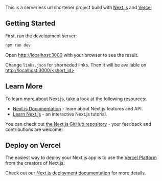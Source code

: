 This is a serverless url shortener project build with [Next.js](https://nextjs.org/) and [Vercel](http://vercel.com)

## Getting Started

First, run the development server:

```bash
npm run dev
```

Open [http://localhost:3000](http://localhost:3000) with your browser to see the result.

Change `links.json` for shorneded links. Then it will be avaliable on [http://localhost:3000/<short_id>](http://localhost:3000/short_id)

## Learn More

To learn more about Next.js, take a look at the following resources:

- [Next.js Documentation](https://nextjs.org/docs) - learn about Next.js features and API.
- [Learn Next.js](https://nextjs.org/learn) - an interactive Next.js tutorial.

You can check out [the Next.js GitHub repository](https://github.com/vercel/next.js/) - your feedback and contributions are welcome!

## Deploy on Vercel

The easiest way to deploy your Next.js app is to use the [Vercel Platform](https://vercel.com/new?utm_medium=default-template&filter=next.js&utm_source=create-next-app&utm_campaign=create-next-app-readme) from the creators of Next.js.

Check out our [Next.js deployment documentation](https://nextjs.org/docs/deployment) for more details.
